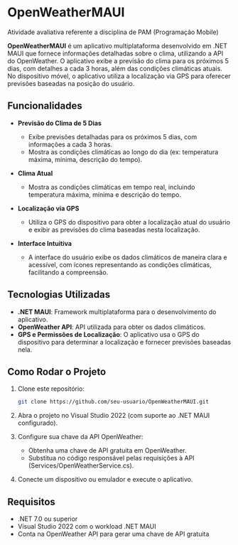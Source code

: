 # OpenWeatherMAUI
Atividade avaliativa referente a disciplina de PAM (Programação Mobile)

**OpenWeatherMAUI** é um aplicativo multiplataforma desenvolvido em .NET MAUI que fornece informações detalhadas sobre o clima, utilizando a API do OpenWeather. O aplicativo exibe a previsão do clima para os próximos 5 dias, com detalhes a cada 3 horas, além das condições climáticas atuais. No dispositivo móvel, o aplicativo utiliza a localização via GPS para oferecer previsões baseadas na posição do usuário.

## Funcionalidades

- **Previsão do Clima de 5 Dias**
  - Exibe previsões detalhadas para os próximos 5 dias, com informações a cada 3 horas.
  - Mostra as condições climáticas ao longo do dia (ex: temperatura máxima, mínima, descrição do tempo).

- **Clima Atual**
  - Mostra as condições climáticas em tempo real, incluindo temperatura máxima, mínima e descrição do tempo.

- **Localização via GPS**
  - Utiliza o GPS do dispositivo para obter a localização atual do usuário e exibir as previsões do clima baseadas nesta localização.

- **Interface Intuitiva**
  - A interface do usuário exibe os dados climáticos de maneira clara e acessível, com ícones representando as condições climáticas, facilitando a compreensão.

## Tecnologias Utilizadas

- **.NET MAUI**: Framework multiplataforma para o desenvolvimento do aplicativo.
- **OpenWeather API**: API utilizada para obter os dados climáticos.
- **GPS e Permissões de Localização**: O aplicativo usa o GPS do dispositivo para determinar a localização e fornecer previsões baseadas nela.

## Como Rodar o Projeto

1. Clone este repositório:
   ```bash
   git clone https://github.com/seu-usuario/OpenWeatherMAUI.git
   
2. Abra o projeto no Visual Studio 2022 (com suporte ao .NET MAUI configurado).

3. Configure sua chave da API OpenWeather:
   - Obtenha uma chave de API gratuita em OpenWeather.
   - Substitua <sua-chave-api> no código responsável pelas requisições à API (Services/OpenWeatherService.cs).

4. Conecte um dispositivo ou emulador e execute o aplicativo.

## Requisitos
  - .NET 7.0 ou superior
  - Visual Studio 2022 com o workload .NET MAUI
  - Conta na OpenWeather API para gerar uma chave de API gratuita
